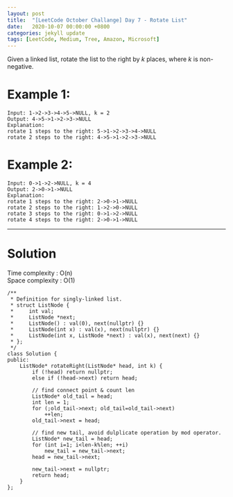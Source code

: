 ```yaml
---
layout: post
title:  "[LeetCode October Challange] Day 7 - Rotate List"
date:   2020-10-07 00:00:00 +0800
categories: jekyll update
tags: [LeetCode, Medium, Tree, Amazon, Microsoft]
---
```

Given a linked list, rotate the list to the right by *k* places, where *k* is non-negative.  

# Example 1:  
	Input: 1->2->3->4->5->NULL, k = 2
	Output: 4->5->1->2->3->NULL
	Explanation:
	rotate 1 steps to the right: 5->1->2->3->4->NULL
	rotate 2 steps to the right: 4->5->1->2->3->NULL

# Example 2:  
	Input: 0->1->2->NULL, k = 4
	Output: 2->0->1->NULL
	Explanation:
	rotate 1 steps to the right: 2->0->1->NULL
	rotate 2 steps to the right: 1->2->0->NULL
	rotate 3 steps to the right: 0->1->2->NULL
	rotate 4 steps to the right: 2->0->1->NULL

______________________  

# Solution

Time complexity : O(n)  
Space complexity : O(1)  

	/**
	 * Definition for singly-linked list.
	 * struct ListNode {
	 *     int val;
	 *     ListNode *next;
	 *     ListNode() : val(0), next(nullptr) {}
	 *     ListNode(int x) : val(x), next(nullptr) {}
	 *     ListNode(int x, ListNode *next) : val(x), next(next) {}
	 * };
	 */
	class Solution {
	public:
	    ListNode* rotateRight(ListNode* head, int k) {
	        if (!head) return nullptr;
	        else if (!head->next) return head;
	        
	        // find connect point & count len
	        ListNode* old_tail = head;
	        int len = 1;
	        for (;old_tail->next; old_tail=old_tail->next)
	            ++len;
	        old_tail->next = head;
	        
	        // find new tail, avoid dulplicate operation by mod operator.
	        ListNode* new_tail = head;
	        for (int i=1; i<len-k%len; ++i)
	            new_tail = new_tail->next;
	        head = new_tail->next;

	        new_tail->next = nullptr;
	        return head;
	    }
	};